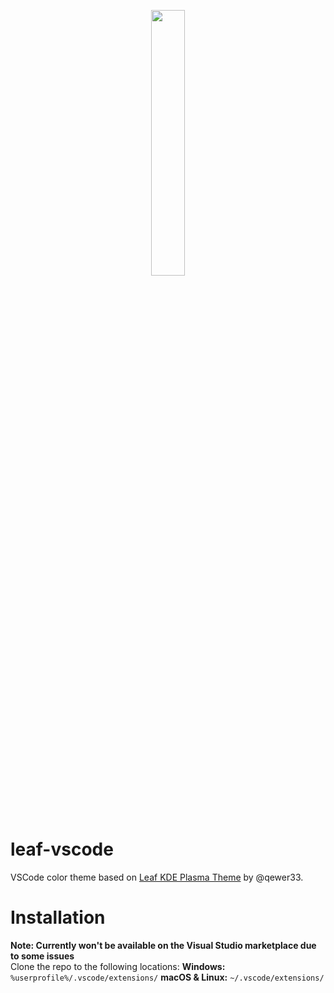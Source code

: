 <p align="center">
    <img src="https://raw.githubusercontent.com/qewer33/leaf-kde/main/logo.png" width="33%"></img>
</p>

# leaf-vscode
VSCode color theme based on [Leaf KDE Plasma Theme](https://github.com/qewer33/leaf-kde) by @qewer33.

# Installation
**Note: Currently won't be available on the Visual Studio marketplace due to some issues**<br>
Clone the repo to the following locations:
**Windows:** `%userprofile%/.vscode/extensions/`
**macOS & Linux:** `~/.vscode/extensions/`
